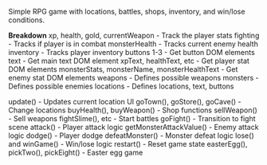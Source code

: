 Simple RPG game with locations, battles, shops, inventory, and win/lose conditions.

**Breakdown**
xp, health, gold, currentWeapon - Track the player stats
fighting - Tracks if player is in combat
monsterHealth - Tracks current enemy health
inventory - Tracks player inventory
buttons 1-3 - Get button DOM elements
text - Get main text DOM element
xpText, healthText, etc - Get player stat DOM elements
monsterStats, monsterName, monsterHealthText - Get enemy stat DOM elements
weapons - Defines possible weapons
monsters - Defines possible enemies
locations - Defines locations, text, buttons

update() - Updates current location UI
goTown(), goStore(), goCave() - Change locations
buyHealth(), buyWeapon() - Shop functions
sellWeapon() - Sell weapons
fightSlime(), etc - Start battles
goFight() - Transition to fight scene
attack() - Player attack logic
getMonsterAttackValue() - Enemy attack logic
dodge() - Player dodge
defeatMonster() - Monster defeat logic
lose() and winGame() - Win/lose logic
restart() - Reset game state
easterEgg(), pickTwo(), pickEight() - Easter egg game
